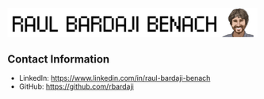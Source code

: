 ![Header Image](img/yo_letras.png)

## Contact Information

- LinkedIn: <a href="https://www.linkedin.com/in/raul-bardaji-benach/" target="_blank">https://www.linkedin.com/in/raul-bardaji-benach</a>
- GitHub: <a href="https://github.com/rbardaji" target="_blank">https://github.com/rbardaji</a>

